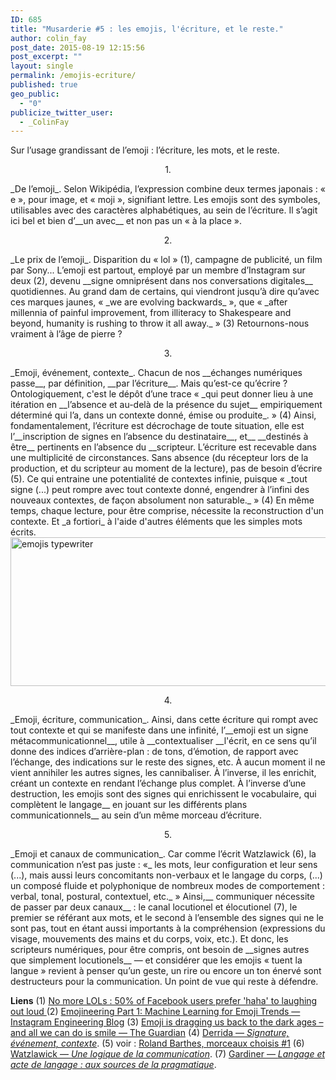 ```yaml
---
ID: 685
title: "Musarderie #5 : les emojis, l'écriture, et le reste."
author: colin_fay
post_date: 2015-08-19 12:15:56
post_excerpt: ""
layout: single
permalink: /emojis-ecriture/
published: true
geo_public:
  - "0"
publicize_twitter_user:
  - _ColinFay
---
```

Sur l’usage grandissant de l’emoji : l’écriture, les mots, et le reste. <!--more-->
<p style="text-align: center;">1.</p>
_De l’emoji_. Selon Wikipédia, l’expression combine deux termes japonais : « e », pour image, et « moji », signifiant lettre. Les emojis sont des symboles, utilisables avec des caractères alphabétiques, au sein de l’écriture. Il s’agit ici bel et bien d’__un avec__ et non pas un « à la place ».
<p style="text-align: center;">2.</p>
_Le prix de l’emoji_. Disparition du « lol » (1), campagne de publicité, un film par Sony... L’emoji est partout, employé par un membre d’Instagram sur deux (2), devenu __signe omniprésent dans nos conversations digitales__ quotidiennes. Au grand dam de certains, qui viendront jusqu’à dire qu’avec ces marques jaunes, « _we are evolving backwards_ », que « _after millennia of painful improvement, from illiteracy to Shakespeare and beyond, humanity is rushing to throw it all away._ » (3) Retournons-nous vraiment à l’âge de pierre ?
<p style="text-align: center;">3.</p>
_Emoji, événement, contexte_. Chacun de nos __échanges numériques passe__, par définition, __par l’écriture__. Mais qu’est-ce qu’écrire ? Ontologiquement, c'est le dépôt d’une trace « _qui peut donner lieu à une itération en __l’absence et au-delà de la présence du sujet__ empiriquement déterminé qui l’a, dans un contexte donné, émise ou produite_. » (4) Ainsi, fondamentalement, l’écriture est décrochage de toute situation, elle est l’__inscription de signes en l’absence du destinataire__, et__ __destinés à être__ pertinents en l’absence du __scripteur. L’écriture est recevable dans une multiplicité de circonstances. Sans absence (du récepteur lors de la production, et du scripteur au moment de la lecture), pas de besoin d’écrire (5). Ce qui entraine une potentialité de contextes infinie, puisque « _tout signe (...) peut rompre avec tout contexte donné, engendrer à l’infini des nouveaux contextes, de façon absolument non saturable._ » (4) En même temps, chaque lecture, pour être comprise, nécessite la reconstruction d'un contexte. Et _a fortiori_ à l'aide d'autres éléments que les simples mots écrits.

<img class="aligncenter size-full wp-image-680" src="http://cf.data-bzh.fr/wp-content/uploads/2015/08/emoji-typewritter.jpg" alt="emojis typewriter" width="640" height="238" />
<p style="text-align: center;">4.</p>
_Emoji, écriture, communication_. Ainsi, dans cette écriture qui rompt avec tout contexte et qui se manifeste dans une infinité, l’__emoji est un signe métacommunicationnel__, utile à __contextualiser __l'écrit, en ce sens qu’il donne des indices d’arrière-plan : de tons, d’émotion, de rapport avec l’échange, des indications sur le reste des signes, etc. À aucun moment il ne vient annihiler les autres signes, les cannibaliser. À l’inverse, il les enrichit, créant un contexte en rendant l’échange plus complet. À l’inverse d’une destruction, les emojis sont des signes qui enrichissent le vocabulaire, qui complètent le langage__ en jouant sur les différents plans communicationnels__ au sein d’un même morceau d’écriture.
<p style="text-align: center;">5.</p>
_Emoji et canaux de communication_. Car comme l’écrit Watzlawick (6), la communication n’est pas juste : «_ les mots, leur configuration et leur sens (...), mais aussi leurs concomitants non-verbaux et le langage du corps, (...) un composé fluide et polyphonique de nombreux modes de comportement : verbal, tonal, postural, contextuel, etc._ » Ainsi,__ communiquer nécessite de passer par deux canaux__ : le canal locutionel et élocutionel (7), le premier se référant aux mots, et le second à l’ensemble des signes qui ne le sont pas, tout en étant aussi importants à la compréhension (expressions du visage, mouvements des mains et du corps, voix, etc.). Et donc, les scripteurs numériques, pour être compris, ont besoin de __signes autres que simplement locutionels__ — et considérer que les emojis « tuent la langue » revient à penser qu’un geste, un rire ou encore un ton énervé sont destructeurs pour la communication. Un point de vue qui reste à défendre.

__Liens__
(1) <a href="http://www.theguardian.com/technology/2015/aug/10/lol-facebook-haha" target="_blank">No more LOLs : 50% of Facebook users prefer 'haha' to laughing out loud </a>
(2) <a href="http://instagram-engineering.tumblr.com/post/117889701472/emojineering-part-1-machine-learning-for-emoji" target="_blank">Emojineering Part 1: Machine Learning for Emoji Trends — Instagram Engineering Blog</a>
(3) <a href="http://www.theguardian.com/artanddesign/jonathanjonesblog/2015/may/27/emoji-language-dragging-us-back-to-the-dark-ages-yellow-smiley-face" target="_blank">Emoji is dragging us back to the dark ages – and all we can do is smile — The Guardian</a>
(4) <a href="http://www.egs.edu/faculty/jacques-derrida/articles/signature-evenement-contexte/" target="_blank">Derrida — _Signature, événement, contexte_</a>.
(5) voir : <a href="http://colinfay.me/2015/07/27/roland-barthes-1/">Roland Barthes, morceaux choisis #1</a>
(6) <a href="http://www.seuil.com/livre-9782757839997.htm" target="_blank">Watzlawick — _Une logique de la communication_</a>.
(7) <a href="http://www.septentrion.com/fr/livre/?GCOI=27574100649900&amp;fa=author&amp;person_ID=7546" target="_blank">Gardiner — _Langage et acte de langage : aux sources de la pragmatique_</a>.
